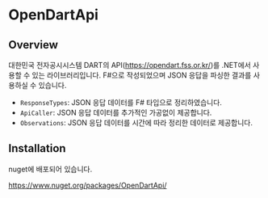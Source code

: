 # OpenDartApi

## Overview

대한민국 전자공시시스템 DART의 API(https://opendart.fss.or.kr/)를 .NET에서 사용할 수 있는 라이브러리입니다.
F#으로 작성되었으며 JSON 응답을 파싱한 결과를 사용하실 수 있습니다.

- `ResponseTypes`: JSON 응답 데이터를 F# 타입으로 정리하였습니다.
- `ApiCaller`: JSON 응답 데이터를 추가적인 가공없이 제공합니다.
- `Observations`: JSON 응답 데이터를 시간에 따라 정리한 데이터로 제공합니다.

## Installation

nuget에 배포되어 있습니다.

https://www.nuget.org/packages/OpenDartApi/


